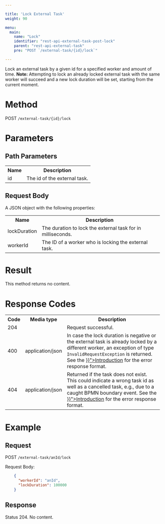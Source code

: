 ```yaml
---

title: 'Lock External Task'
weight: 90

menu:
  main:
    name: "Lock"
    identifier: "rest-api-external-task-post-lock"
    parent: "rest-api-external-task"
    pre: "POST `/external-task/{id}/lock`"

---
```


Lock an external task by a given id for a specified worker and amount of time.
**Note:** Attempting to lock an already locked external task with the same worker
will succeed and a new lock duration will be set, starting from the current moment.

# Method

POST `/external-task/{id}/lock`


# Parameters

## Path Parameters

<table class="table table-striped">
  <tr>
    <th>Name</th>
    <th>Description</th>
  </tr>
  <tr>
    <td>id</td>
    <td>The id of the external task.</td>
  </tr>
</table>

## Request Body

A JSON object with the following properties:

<table class="table table-striped">
  <tr>
    <th>Name</th>
    <th>Description</th>
  </tr>
  <tr>
    <td>lockDuration</td>
    <td>The duration to lock the external task for in milliseconds.</td>
  </tr>
  <tr>
    <td>workerId</td>
    <td>The ID of a worker who is locking the external task.</td>
  </tr>
</table>


# Result

This method returns no content.


# Response Codes

<table class="table table-striped">
  <tr>
    <th>Code</th>
    <th>Media type</th>
    <th>Description</th>
  </tr>
  <tr>
    <td>204</td>
    <td></td>
    <td>Request successful.</td>
  </tr>
  <tr>
   <td>400</td>
   <td>application/json</td>
   <td>In case the lock duration is negative or the external task is already locked by
       a different worker, an exception of type <code>InvalidRequestException</code> is 
       returned. See the <a href="../../reference/rest/overview/_index.md#error-handling" >}}">Introduction</a> 
       for the error response format.</td>
  </tr>
  <tr>
    <td>404</td>
    <td>application/json</td>
    <td>Returned if the task does not exist. This could indicate a wrong task id as well 
    as a cancelled task, e.g., due to a caught BPMN boundary event. See the 
    <a href="../../reference/rest/overview/_index.md#error-handling" >}}">Introduction</a> 
    for the error response format.</td>
  </tr>
</table>

# Example

## Request

POST `/external-task/anId/lock`

Request Body:

```json
    {
      "workerId": "anId",
      "lockDuration": 100000
    }
```

## Response

Status 204. No content.
